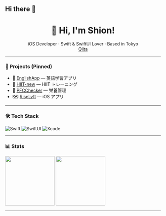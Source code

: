 ## Hi there 👋

<!-- Header -->
<h1 align="center">👋 Hi, I'm Shion!</h1>
<p align="center">
  iOS Developer · Swift & SwiftUI Lover · Based in Tokyo
  <br/>
  <a href="https://qiita.com/ShionNakamura">Qiita</a>
</p>

---

### 🚀 Projects (Pinned)
- 📱 <a href="https://github.com/ShionNakamura/EnglishApp">EnglishApp</a> — 英語学習アプリ
- 🏃 <a href="https://github.com/ShionNakamura/HIIT-new">HIIT-new</a> — HIIT トレーニング
- 🍎 <a href="https://github.com/ShionNakamura/PFCChecker">PFCChecker</a> — 栄養管理
- 🗺️ <a href="https://github.com/ShionNakamura/RiseLyft">RiseLyft</a> — iOS アプリ

---

### 🛠 Tech Stack
<img alt="Swift" src="https://img.shields.io/badge/Swift-FA7343?style=for-the-badge&logo=swift&logoColor=white" />
<img alt="SwiftUI" src="https://img.shields.io/badge/SwiftUI-0D96F6?style=for-the-badge&logo=swift&logoColor=white" />
<img alt="Xcode" src="https://img.shields.io/badge/Xcode-1575F9?style=for-the-badge&logo=xcode&logoColor=white" />

---

### 📊 Stats
<!-- GitHub Readme Stats -->
<img src="https://github-readme-stats.vercel.app/api?username=ShionNakamura&show_icons=true&hide_border=true" height="160" />
<img src="https://github-readme-stats.vercel.app/api/top-langs/?username=ShionNakamura&layout=compact&hide_border=true" height="160" />

---


